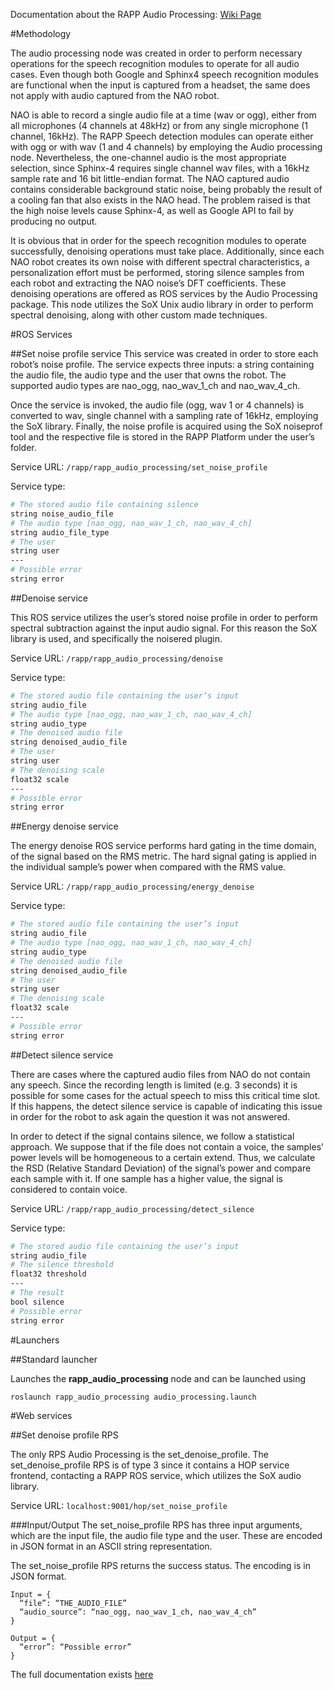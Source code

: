 Documentation about the RAPP Audio Processing: [Wiki Page](https://github.com/rapp-project/rapp-platform/wiki/RAPP-Audio-Processing)

#Methodology

The audio processing node was created in order to perform necessary operations for the speech recognition modules to operate for all audio cases. Even though both Google and Sphinx4 speech recognition modules are functional when the input is captured from a headset, the same does not apply with audio captured from the NAO robot.

NAO is able to record a single audio file at a time (wav or ogg), either from all microphones (4 channels at 48kHz) or from any single microphone (1 channel, 16kHz). The RAPP Speech detection modules can operate either with ogg or with wav (1 and 4 channels) by employing the Audio processing node. Nevertheless, the one-channel audio is the most appropriate selection, since Sphinx-4 requires single channel wav files, with a 16kHz sample rate and 16 bit little-endian format. The NAO captured audio contains considerable background static noise, being probably the result of a cooling fan that also exists in the NAO head. The problem raised is that the high noise levels cause Sphinx-4, as well as Google API to fail by producing no output.

It is obvious that in order for the speech recognition modules to operate successfully, denoising operations must take place. Additionally, since each NAO robot creates its own noise with different spectral characteristics, a personalization effort must be performed, storing silence samples from each robot and extracting the NAO noise’s DFT coefficients. These denoising operations are offered as ROS services by the Audio Processing package. This node utilizes the SoX Unix audio library in order to perform spectral denoising, along with other custom made techniques.

#ROS Services

##Set noise profile service
This service was created in order to store each robot’s noise profile. The service expects three inputs: a string containing the audio file, the audio type and the user that owns the robot. The supported audio types are nao_ogg, nao_wav_1_ch and nao_wav_4_ch. 

Once the service is invoked, the audio file (ogg, wav 1 or 4 channels) is converted to wav, single channel with a sampling rate of 16kHz, employing the SoX library. Finally, the noise profile is acquired using the SoX noiseprof tool and the respective file is stored in the RAPP Platform under the user’s folder.

Service URL: ```/rapp/rapp_audio_processing/set_noise_profile```

Service type:
```bash
# The stored audio file containing silence
string noise_audio_file
# The audio type [nao_ogg, nao_wav_1_ch, nao_wav_4_ch]
string audio_file_type
# The user
string user
---
# Possible error
string error
``` 

##Denoise service

This ROS service utilizes the user’s stored noise profile in order to perform spectral subtraction against the input audio signal. For this reason the SoX library is used, and specifically the noisered plugin.

Service URL: ```/rapp/rapp_audio_processing/denoise```

Service type:
```bash
# The stored audio file containing the user’s input
string audio_file
# The audio type [nao_ogg, nao_wav_1_ch, nao_wav_4_ch]
string audio_type
# The denoised audio file
string denoised_audio_file
# The user
string user
# The denoising scale
float32 scale
---
# Possible error
string error
``` 

##Energy denoise service

The energy denoise ROS service performs hard gating in the time domain, of the signal based on the RMS metric. The hard signal gating is applied in the individual sample’s power when compared with the RMS value.

Service URL: ```/rapp/rapp_audio_processing/energy_denoise```

Service type:
```bash
# The stored audio file containing the user’s input
string audio_file
# The audio type [nao_ogg, nao_wav_1_ch, nao_wav_4_ch]
string audio_type
# The denoised audio file
string denoised_audio_file
# The user
string user
# The denoising scale
float32 scale
---
# Possible error
string error
``` 
##Detect silence service

There are cases where the captured audio files from NAO do not contain any speech. Since the recording length is limited (e.g. 3 seconds) it is possible for some cases for the actual speech to miss this critical time slot. If this happens, the detect silence service is capable of indicating this issue in order for the robot to ask again the question it was not answered.

In order to detect if the signal contains silence, we follow a statistical approach. We suppose that if the file does not contain a voice, the samples’ power levels will be homogeneous to a certain extend. Thus, we calculate the RSD (Relative Standard Deviation) of the signal’s power and compare each sample with it. If one sample has a higher value, the signal is considered to contain voice.

Service URL: ```/rapp/rapp_audio_processing/detect_silence```

Service type:
```bash
# The stored audio file containing the user’s input
string audio_file
# The silence threshold
float32 threshold
---
# The result
bool silence
# Possible error
string error
``` 

#Launchers

##Standard launcher

Launches the **rapp_audio_processing** node and can be launched using
```
roslaunch rapp_audio_processing audio_processing.launch
```

#Web services

##Set denoise profile RPS

The only RPS Audio Processing is the set_denoise_profile. The set_denoise_profile RPS is of type 3 since it contains a HOP service frontend, contacting a RAPP ROS service, which utilizes the SoX audio library.

Service URL: ```localhost:9001/hop/set_noise_profile ```

###Input/Output
The set_noise_profile RPS has three input arguments, which are the input file, the audio file type and the user. These are encoded in JSON format in an ASCII string representation.

The set_noise_profile RPS returns the success status. The encoding is in JSON format.

```
Input = {
  “file”: “THE_AUDIO_FILE”
  “audio_source”: “nao_ogg, nao_wav_1_ch, nao_wav_4_ch”
}
```
```
Output = {
  “error”: “Possible error”
}
```

The full documentation exists [here](https://github.com/rapp-project/rapp-platform/tree/master/rapp_web_services/services#set-noise-profile)
